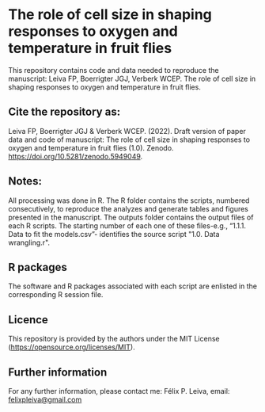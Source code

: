 # The role of cell size in shaping responses to oxygen and temperature in fruit flies
 
This repository contains code and data needed to reproduce the manuscript: Leiva FP, Boerrigter JGJ, Verberk WCEP. The role of cell size in shaping responses to oxygen and temperature in fruit flies. 

## Cite the repository as: 

Leiva FP, Boerrigter JGJ & Verberk WCEP. (2022). Draft version of paper data and code of manuscript: The role of cell size in shaping responses to oxygen and temperature in fruit flies (1.0). Zenodo. https://doi.org/10.5281/zenodo.5949049.

## Notes:
All processing was done in R. The R folder contains the scripts, numbered consecutively, to reproduce the analyzes and generate tables and figures presented in the manuscript. The outputs folder contains the output files of each R scripts. The starting number of each one of these files-e.g., “1.1.1. Data to fit the models.csv”- identifies the source script "1.0. Data wrangling.r".  

## R packages
The software and R packages associated with each script are enlisted in the corresponding R session file.

## Licence
This repository is provided by the authors under the MIT License (https://opensource.org/licenses/MIT).

## Further information
For any further information, please contact me: Félix P. Leiva, email: felixpleiva@gmail.com 
